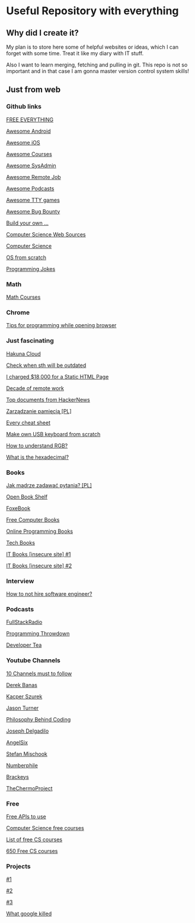 # Useful Repository with everything

## Why did I create it?

My plan is to store here some of helpful websites or ideas, which I can forget with some time. Treat it like my diary with IT stuff.

Also I want to learn merging, fetching and pulling in git. This repo is not so important and in that case I am gonna master version control system skills!

## Just from web

### Github links

[FREE EVERYTHING](https://github.com/EbookFoundation/free-programming-books)

[Awesome Android](https://github.com/JStumpp/awesome-android)

[Awesome iOS](https://github.com/vsouza/awesome-ios)

[Awesome Courses](https://github.com/prakhar1989/awesome-courses)

[Awesome SysAdmin](https://github.com/kahun/awesome-sysadmin)

[Awesome Remote Job](https://github.com/lukasz-madon/awesome-remote-job)

[Awesome Podcasts](https://github.com/rShetty/awesome-podcasts)

[Awesome TTY games](https://github.com/ligurio/awesome-ttygames)

[Awesome Bug Bounty](https://github.com/djadmin/awesome-bug-bounty)

[Build your own ...](https://github.com/danistefanovic/build-your-own-x)

[Computer Science Web Sources](https://github.com/the-akira/Computer_Science_Web_Resources)

[Computer Science](https://github.com/ossu/computer-science)

[OS from scratch](https://github.com/cfenollosa/os-tutorial)

[Programming Jokes](https://github.com/wesbos/dad-jokes)

### Math

[Math Courses](https://www.reddit.com/r/learnmath/comments/8p922p/list_of_websites_ebooks_downloads_etc_for_mobile/)

### Chrome

[Tips for programming while opening browser](https://30secondsofknowledge.petrovicstefan.rs/)

### Just fascinating

[Hakuna Cloud](https://hakuna.cloud/)

[Check when sth will be outdated](https://endoflife.date/fedora)

[I charged $18,000 for a Static HTML Page](https://idiallo.com/blog/18000-dollars-static-web-page)

[Decade of remote work](https://blog.viktorpetersson.com/2019/05/18/a-decade-of-remote.html)

[Top documents from HackerNews](https://www.hackernewspapers.com/)

[Zarządzanie pamięcią [PL]](https://bulldogjob.pl/news/536-jak-zrozumiec-pamiec-programu)

[Every cheat sheet](http://overapi.com/)

[Make own USB keyboard from scratch](http://blakesmith.me/2019/01/16/making-my-own-usb-keyboard-from-scratch.html)

[How to understand RGB?](https://ciechanow.ski/color-spaces/)

[What is the hexadecimal?](https://medium.com/wait-what/what-the-hex-467566b120af)

### Books

[Jak mądrze zadawać pytania? [PL]](http://rtfm.killfile.pl/)

[Open Book Shelf](https://launchschool.com/books)

[FoxeBook](http://www.foxebook.net/)

[Free Computer Books](http://freecomputerbooks.com/)

[Online Programming Books](https://www.onlineprogrammingbooks.com/)

[Tech Books](http://www.freetechbooks.com/)

[IT Books [insecure site] #1](http://index-of.es/Varios/)

[IT Books [insecure site] #2](http://index-of.es/Varios-2/)

### Interview

[How to not hire software engineer?](http://tonsky.me/blog/hiring/)

### Podcasts

[FullStackRadio](http://www.fullstackradio.com/)

[Programming Throwdown](https://www.programmingthrowdown.com/)

[Developer Tea](https://spec.fm/podcasts/developer-tea)

### Youtube Channels

[10 Channels must to follow](https://dev.to/desoga/10-youtube-channels-to-follow-as-a-junior-web-developer-designer-2fal)

[Derek Banas](https://www.youtube.com/user/derekbanas/featured)

[Kacper Szurek](https://www.youtube.com/channel/UCP16m86ciUUlU8UZvlpw0TQ)

[Jason Turner](https://www.youtube.com/channel/UCxHAlbZQNFU2LgEtiqd2Maw)

[Philosophy Behind Coding](https://www.youtube.com/channel/UCKYJJA7nYEu6HfVwmje3YXQ)

[Joseph Delgadilo](https://www.youtube.com/channel/UCqR4a4lUDbDkAFQnhw4pfXQ)

[AngelSix](https://www.youtube.com/channel/UCJ3AxeCHGPZkMi3kRfCuiHw)

[Stefan Mischook](https://www.youtube.com/channel/UCyUBW72KU30dfAYWLVNZO8Q)

[Numberphile](https://www.youtube.com/channel/UCoxcjq-8xIDTYp3uz647V5A)

[Brackeys](https://www.youtube.com/channel/UCYbK_tjZ2OrIZFBvU6CCMiA)

[TheChermoProject](https://www.youtube.com/channel/UCQ-W1KE9EYfdxhL6S4twUNw)

### Free

[Free APIs to use](https://public-apis.xyz/)

[Computer Science free courses](http://www.openculture.com/computer_science_free_courses)

[List of free CS courses](https://www.reddit.com/r/computerscience/comments/b4h9ga/list_of_free_video_courses_and_ai_projects_for/)

[650 Free CS courses](https://medium.freecodecamp.org/650-free-online-programming-computer-science-courses-you-can-start-this-summer-6c8905e6a3b2)

### Projects

[#1](https://github.com/karan/Projects)

[#2](http://rosettacode.org/wiki/Category:Programming_Tasks)

[#3](https://medium.freecodecamp.org/want-to-build-something-fun-heres-a-list-of-sample-web-app-ideas-b991bce0ed9a)

[What google killed](https://killedbygoogle.com/)
